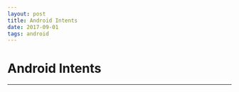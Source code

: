 ```yaml
---
layout: post
title: Android Intents
date: 2017-09-01
tags: android
---
```


# Android Intents
-------------------


